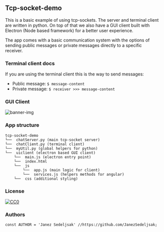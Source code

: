 ## Tcp-socket-demo
This is a basic example of using tcp-sockets. The server and terminal client are written in python. On top of that we also have a GUI client built with Electron (Node based framework) for a better user experience.

The app comes with a basic communication system with the options of sending public messages or private messages directly to a specific receiver.

### Terminal client docs
If you are using the terminal client this is the way to send messages:
* Public message: ```$ message-content```
* Private message: ```$ receiver >>> message-content```

### GUI Client

![banner-img](https://github.com/JanezSedeljsak/tcp-socket-demo/blob/client-chat.png)

### App structure
```
tcp-socket-demo
└──  chatServer.py (main tcp-socket server)
└──  chatClient.py (terminal client)
└──  myUtil.py (global helpers for python)
└──  uiclient (electron based GUI client)
    └──  main.js (electron entry point)
    └──  index.html 
    └──  js
        └──  app.js (main logic for client)
        └──  services.js (helpers methods for angular)
    └──  css (additional styling)
```

### License

[![CC0](https://licensebuttons.net/p/zero/1.0/88x31.png)](https://creativecommons.org/publicdomain/zero/1.0/)

### Authors

```JS
const AUTHOR = 'Janez Sedeljsak' //https://github.com/JanezSedeljsak;
```